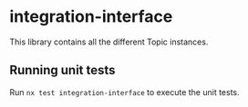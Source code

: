 # integration-interface

This library contains all the different Topic instances.

## Running unit tests

Run `nx test integration-interface` to execute the unit tests.

